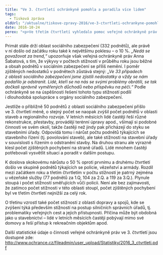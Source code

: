 ```yaml
---
title: "Ve 3. čtvrtletí ochránkyně pomohla a poradila více lidem"
tags:
  - Tisková zpráva
oldUrl: "/aktualne/tiskove-zpravy-2016/ve-3-ctvrtleti-ochrankyne-pomohla-a-poradila-vice-lidem"
date: 2016-10-24
perex: "<p>Ve třetím čtvrtletí vyhledalo pomoc veřejné ochránkyně práv zatím nejvíc lidí za celý rok. V celkovém počtu 2193 podnětů se navíc o 10 % zvýšil počet podnětů v působnosti, takže se ochránkyně mnohem častěji mohla problémy lidí zabývat a reálně tak pomohla či poradila více lidem než v předchozích částech roku.</p>"
---
```


<!-- imported from the old website -->

<p>Primát stále drží oblast sociálního zabezpečení (332 podnětů), ale právě v ní došlo od začátku roku také k největšímu poklesu – o 10 %. <i>„Nedá se považovat za trend,“</i> upozorňuje však veřejná ochránkyně práv Anna Šabatová, s tím, že výkyvy v počtech stížností v průběhu roku jsou běžné a obsah podnětů v sociálním zabezpečení se příliš nemění. I poměr zjištěných nedostatků v podnětech zůstává stejný: <i>„Ve 33 případech z oblasti sociálního zabezpečení jsme zjistili nedostatky a vždy se nám podařilo je odstranit. Lidé, kteří se na nás se svými problémy obrátili, se tak dočkali správně vyměřených důchodů nebo příspěvku na péči.“</i> Podle ochránkyně se na úspěšnosti řešení tohoto typu stížností podílí i dlouhodobá spolupráce s orgány sociálního zabezpečení.</p> <p>Jestliže o přibližně 50 podnětů z oblasti sociálního zabezpečení přišlo ve 3. čtvrtletí méně, o stejný počet se naopak zvýšil počet podnětů v oblasti staveb a regionálního rozvoje. V letních měsících lidé častěji řeší různé rekonstrukce, přestavby, provádějí terénní úpravy apod., všímají si podobné činnosti ve svém okolí, takže častěji než jindy pak přicházejí do styku se stavebními úřady. Odpovídá tomu i nárůst počtu podnětů týkajících se stavebního řízení (tj. povolování staveb), ale také stížností na stavební úřady v souvislosti s řízením o odstranění stavby. Na druhou stranu ale výrazně klesl počet zjištěných pochybení na straně úřadů. Lidé mnohem častěji potřebovali vysvětlit situaci a poradit v dalším postupu. </p> <p>K doslova skokovému nárůstu o 50 % oproti prvnímu a druhému čtvrtletí došlo ve skupině podnětů týkajících se policie, vězeňství a armády. Rozdíl mezi začátkem roku a třetím čtvrtletím v počtu stížností je patrný zejména u vězeňské služby (77 podnětů za 1.Q, 104 za 2.Q. a 119 za 3.Q.). Plynule stoupá i počet stížností směřujících vůči policii. Není ale bez zajímavosti, že zatímco počet stížnosti v této oblasti stoupl, počet zjištěných pochybení byl ve třetím čtvrtletí nejnižší za celý rok.</p> <p>O třetinu vzrostl také počet stížností z oblasti dopravy a spojů, kde se zvýšení týká především stížností na postup silničních správních úřadů, tj. problematiky veřejných cest a jejich přístupnosti. Příčina může být obdobná jako u stavebnictví – lidé v letních měsících častěji pobývají mimo své domovy a řeší přístup k rekreačním objektům apod.</p><p> Další statistické údaje o činnosti veřejné ochránkyně práv ve 3. čtvrtletí jsou dostupné zde: <a href="http://www.ochrance.cz/fileadmin/user_upload/Statistiky/2016_3_ctvrtleti.pdf">http://www.ochrance.cz/fileadmin/user_upload/Statistiky/2016_3_ctvrtleti.pdf</a></p>
